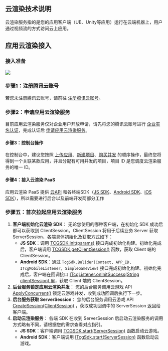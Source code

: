 ## 云渲染技术说明
云渲染服务指的是您的应用客户端（UE、Unity等应用）运行在云端机器上，用户通过视频流的方式访问云上应用。

## 应用云渲染接入
### 接入准备
![](https://qcloudimg.tencent-cloud.cn/raw/a63a79b840a28f3a858b291b1fbe2b0c.png)

[](id:step1)

### 步骤1：注册腾讯云账号
若您未注册腾讯云账号，请前往 [注册腾讯云账号](https://cloud.tencent.com/register?s_url=https%3A%2F%2Fcloud.tencent.com%2F)。

[](id:step2)
### 步骤2：申请应用云渲染服务
目前应用云渲染服务仅对企业用户开放申请，请先将您的腾讯云账号进行 [企业实名认证](https://cloud.tencent.com/document/product/378/10496)，完成认证后 [申请应用云渲染服务](https://cloud.tencent.com/apply/p/ombzi6237bn)。

[](id:step3)
#### 步骤3：控制台操作
在控制台中，建议您按照 [上传应用](https://tcloud-doc.isd.com/document/product/1547/72368?!preview&!editLang=zh)、[新建项目](https://tcloud-doc.isd.com/document/product/1547/72372?!preview&!editLang=zh)、[购买并发](https://tcloud-doc.isd.com/document/product/1547/72367?!preview&!editLang=zh) 的顺序操作，最终您将得到一个关联某款应用，并且分配有可用并发的项目，项目 ID 是您调度云渲染服务的唯一 ID。

[](id:step4)
#### 步骤4：接入云渲染 PaaS
应用云渲染 PaaS 提供 [云API]() 和各终端SDK（[JS SDK](https://tcloud-doc.isd.com/document/product/1547/72693?!editLang=zh&!preview)、[Android SDK](https://tcloud-doc.isd.com/document/product/1547/72697?!preview&!editLang=zh)、[iOS SDK](https://tcloud-doc.isd.com/document/product/1547/72702?!preview&!editLang=zh)），所以需要进行后台以及前端开发两部分工作

[](id:step5)

### 步骤五：首次拉起应用云渲染服务

1. **客户端初始化云渲染 SDK**：
无论您使用的哪种客户端，在初始化 SDK 成功后都可以获取到 ClientSession。ClientSession 将用于后续业务 Server 获取 ServerSession，各端具体初始化及获取方式如下：
   - **JS SDK**：调用 [TCGSDK.init(params)](https://tcloud-doc.isd.com/document/product/1547/72694?!preview&!editLang=zh#TCGSDK.init(params)) 接口完成初始化构建。初始化完成后，客户端调用 [TCGSDK.getClientSession()](https://cloud.tencent.com/document/product/1162/46134#tcgsdk.getclientsession()) 函数，获取 Client 端的 ClientSession。
   - **Android SDK**：通过 `TcgSdk.Bulider(Context, APP_ID, ITcgMobileListener, SimpleGameView)` 接口完成初始化构建。初始化完成后，客户端在回调接口 [ITcgListener.onInitSuccess(String clientSession) ](https://tcloud-doc.isd.com/document/product/1547/72698?!preview&!editLang=zh#ITcgListener.onInitSuccess(clientSession))里，获取 Client 端的 ClientSession。
2. **后台服务锁定应用云渲染并发**：
您的后台服务调用云游戏 API [ApplyConcurrent()]() 锁定云游戏并发，收到成功回调后执行下一步。
3. **后台服务获取 ServerSession**：
您的后台服务调用云游戏 API [CreateSession(ClientSession)]() ，获取成功回调中的 ServerSession 返回给客户端。
4. **启动云渲染服务**：
各端 SDK 在收到 ServerSession 后启动云渲染服务的调用方式略有不同，请根据您的需求查看对应指引。
   - **JS SDK**：客户端调用 [TCGSDK.start(ServerSession)](https://tcloud-doc.isd.com/document/product/1547/72694?!preview&!editLang=zh#tcgsdk.start(serversession)) 函数启动云游戏。
   - **Android SDK**：客户端调用 [ITcgSdk.start(ServerSession)](https://tcloud-doc.isd.com/document/product/1547/72698?!preview&!editLang=zh#ITcgSdk.start(ServerSession)) 函数启动云游戏。

